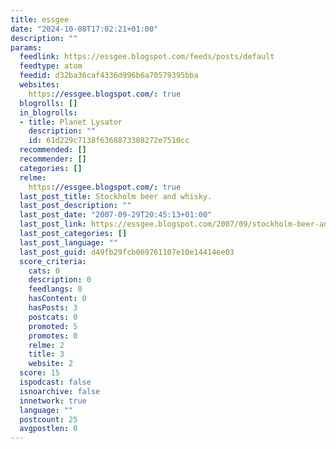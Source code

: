 ```yaml
---
title: essgee
date: "2024-10-08T17:02:21+01:00"
description: ""
params:
  feedlink: https://essgee.blogspot.com/feeds/posts/default
  feedtype: atom
  feedid: d32ba36caf4336d996b6a70579395bba
  websites:
    https://essgee.blogspot.com/: true
  blogrolls: []
  in_blogrolls:
  - title: Planet Lysator
    description: ""
    id: 61d229c7138f6368873308272e7510cc
  recommended: []
  recommender: []
  categories: []
  relme:
    https://essgee.blogspot.com/: true
  last_post_title: Stockholm beer and whisky.
  last_post_description: ""
  last_post_date: "2007-09-29T20:45:13+01:00"
  last_post_link: https://essgee.blogspot.com/2007/09/stockholm-beer-and-whisky.html
  last_post_categories: []
  last_post_language: ""
  last_post_guid: d49fb29fcb069761107e10e14414ee03
  score_criteria:
    cats: 0
    description: 0
    feedlangs: 0
    hasContent: 0
    hasPosts: 3
    postcats: 0
    promoted: 5
    promotes: 0
    relme: 2
    title: 3
    website: 2
  score: 15
  ispodcast: false
  isnoarchive: false
  innetwork: true
  language: ""
  postcount: 25
  avgpostlen: 0
---
```

